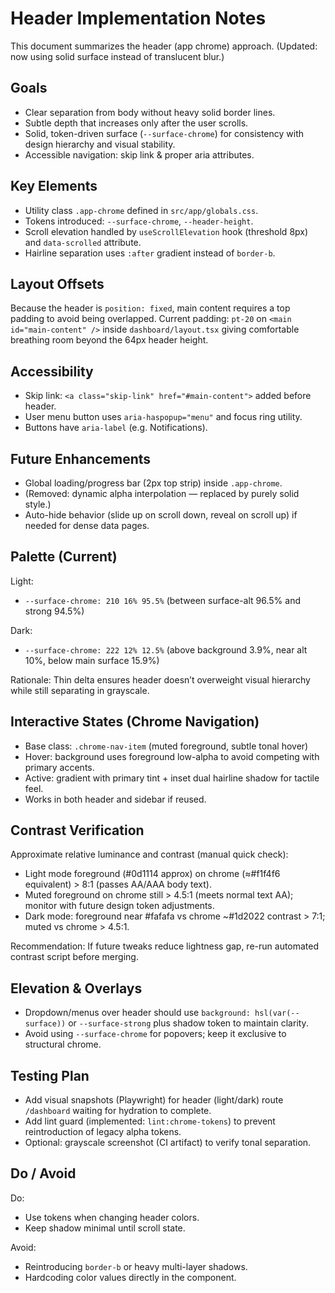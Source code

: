# Header Implementation Notes

This document summarizes the header (app chrome) approach. (Updated: now using solid surface instead of translucent blur.)

## Goals

- Clear separation from body without heavy solid border lines.
- Subtle depth that increases only after the user scrolls.
- Solid, token-driven surface (`--surface-chrome`) for consistency with design hierarchy and visual stability.
- Accessible navigation: skip link & proper aria attributes.

## Key Elements

- Utility class `.app-chrome` defined in `src/app/globals.css`.
- Tokens introduced: `--surface-chrome`, `--header-height`.
- Scroll elevation handled by `useScrollElevation` hook (threshold 8px) and `data-scrolled` attribute.
- Hairline separation uses `:after` gradient instead of `border-b`.

## Layout Offsets

Because the header is `position: fixed`, main content requires a top padding to avoid being overlapped.
Current padding: `pt-20` on `<main id="main-content" />` inside `dashboard/layout.tsx` giving comfortable breathing room beyond the 64px header height.

## Accessibility

- Skip link: `<a class="skip-link" href="#main-content">` added before header.
- User menu button uses `aria-haspopup="menu"` and focus ring utility.
- Buttons have `aria-label` (e.g. Notifications).

## Future Enhancements

- Global loading/progress bar (2px top strip) inside `.app-chrome`.
- (Removed: dynamic alpha interpolation — replaced by purely solid style.)
- Auto-hide behavior (slide up on scroll down, reveal on scroll up) if needed for dense data pages.

## Palette (Current)

Light:

- `--surface-chrome: 210 16% 95.5%` (between surface-alt 96.5% and strong 94.5%)

Dark:

- `--surface-chrome: 222 12% 12.5%` (above background 3.9%, near alt 10%, below main surface 15.9%)

Rationale: Thin delta ensures header doesn’t overweight visual hierarchy while still separating in grayscale.

## Interactive States (Chrome Navigation)

- Base class: `.chrome-nav-item` (muted foreground, subtle tonal hover)
- Hover: background uses foreground low-alpha to avoid competing with primary accents.
- Active: gradient with primary tint + inset dual hairline shadow for tactile feel.
- Works in both header and sidebar if reused.

## Contrast Verification

Approximate relative luminance and contrast (manual quick check):

- Light mode foreground (#0d1114 approx) on chrome (≈#f1f4f6 equivalent) > 8:1 (passes AA/AAA body text).
- Muted foreground on chrome still > 4.5:1 (meets normal text AA); monitor with future design token adjustments.
- Dark mode: foreground near #fafafa vs chrome ~#1d2022 contrast > 7:1; muted vs chrome > 4.5:1.

Recommendation: If future tweaks reduce lightness gap, re-run automated contrast script before merging.

## Elevation & Overlays

- Dropdown/menus over header should use `background: hsl(var(--surface))` or `--surface-strong` plus shadow token to maintain clarity.
- Avoid using `--surface-chrome` for popovers; keep it exclusive to structural chrome.

## Testing Plan

- Add visual snapshots (Playwright) for header (light/dark) route `/dashboard` waiting for hydration to complete.
- Add lint guard (implemented: `lint:chrome-tokens`) to prevent reintroduction of legacy alpha tokens.
- Optional: grayscale screenshot (CI artifact) to verify tonal separation.

## Do / Avoid

Do:

- Use tokens when changing header colors.
- Keep shadow minimal until scroll state.

Avoid:

- Reintroducing `border-b` or heavy multi-layer shadows.
- Hardcoding color values directly in the component.
